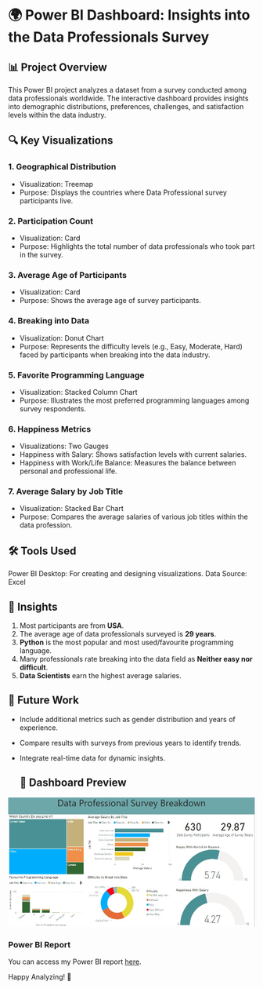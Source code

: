 # 🌍 Power BI Dashboard: Insights into the Data Professionals Survey

## 📊 Project Overview
This Power BI project analyzes a dataset from a survey conducted among data professionals worldwide. The interactive dashboard provides insights into demographic distributions, preferences, challenges, and satisfaction levels within the data industry.

## 🔍 Key Visualizations
### 1. Geographical Distribution
- Visualization: Treemap
- Purpose: Displays the countries where Data Professional survey participants live.
### 2. Participation Count
- Visualization: Card
- Purpose: Highlights the total number of data professionals who took part in the survey.
### 3. Average Age of Participants
- Visualization: Card
- Purpose: Shows the average age of survey participants.
### 4. Breaking into Data
- Visualization: Donut Chart
- Purpose: Represents the difficulty levels (e.g., Easy, Moderate, Hard) faced by participants when breaking into the data industry.
### 5. Favorite Programming Language
- Visualization: Stacked Column Chart
- Purpose: Illustrates the most preferred programming languages among survey respondents.
### 6. Happiness Metrics
- Visualizations: Two Gauges
- Happiness with Salary: Shows satisfaction levels with current salaries.
- Happiness with Work/Life Balance: Measures the balance between personal and professional life.
### 7. Average Salary by Job Title
- Visualization: Stacked Bar Chart
- Purpose: Compares the average salaries of various job titles within the data profession.

## 🛠️ Tools Used
Power BI Desktop: For creating and designing visualizations.
Data Source: Excel

## 🎯 Insights
1. Most participants are from **USA**.
2. The average age of data professionals surveyed is **29 years**.
3. **Python** is the most popular and most used/favourite programming language.
4. Many professionals rate breaking into the data field as **Neither easy nor difficult**.
5. **Data Scientists** earn the highest average salaries.

## 🚀 Future Work
- Include additional metrics such as gender distribution and years of experience.
- Compare results with surveys from previous years to identify trends.
- Integrate real-time data for dynamic insights.

  ## 📸 Dashboard Preview
![Dashboard Preview](https://github.com/Samtechies/Data-Jobs-Power-BI-Visualization/blob/main/POWERBI%20-%20Data%20Jobs%20Dashboard.jpg)

### Power BI Report

You can access my Power BI report [here](https://1drv.ms/u/s!Au5_yi_HHw1ya_105eqYmdB2Qr8?e=QiMWNN).


Happy Analyzing! 🎉




